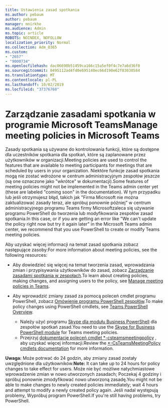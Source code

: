 ```yaml
---
title: Ustawienia zasad spotkania
ms.author: pebaum
author: pebaum
manager: mnirkhe
ms.audience: Admin
ms.topic: article
ROBOTS: NOINDEX, NOFOLLOW
localization_priority: Normal
ms.collection: Adm_O365
ms.custom:
- "2657"
- "9000734"
ms.openlocfilehash: dac06690b51459ca166c15a5ef0f4c7e7a6d36f0
ms.sourcegitcommit: 0495112ad4fd0e695140ec66d190e62f03030584
ms.translationtype: MT
ms.contentlocale: pl-PL
ms.lasthandoff: 10/02/2019
ms.locfileid: "37376760"
---
```

# <a name="manage-meeting-policies-in-microsoft-teams"></a><span data-ttu-id="ed29f-102">Zarządzanie zasadami spotkania w programie Microsoft Teams</span><span class="sxs-lookup"><span data-stu-id="ed29f-102">Manage meeting policies in Microsoft Teams</span></span>

<span data-ttu-id="ed29f-103">Zasady spotkania są używane do kontrolowania funkcji, które są dostępne dla uczestników spotkania dla spotkań, które są zaplanowane przez użytkowników w organizacji.</span><span class="sxs-lookup"><span data-stu-id="ed29f-103">Meeting policies are used to control the features that are available to meeting participants for meetings that are scheduled by users in your organization.</span></span> <span data-ttu-id="ed29f-104">Niektóre funkcje zasad spotkania mogą nie zostać wdrożone w centrum administracyjnym zespołów jeszcze (są one oznaczone jako "wkrótce" w dokumentacji).</span><span class="sxs-lookup"><span data-stu-id="ed29f-104">Some features of meeting policies might not be implemented in the Teams admin center yet (these are labeled "coming soon" in the documentation).</span></span> <span data-ttu-id="ed29f-105">W tym przypadku lub jeśli otrzymujesz błąd, takich jak "Firma Microsoft nie można zaktualizować zasady teraz, ale spróbuj ponownie później" w centrum administracyjnego programu Teams firmy Microsoftzaleca się używanie programu PowerShell do tworzenia lub modyfikowania zespołów zasad spotkania.</span><span class="sxs-lookup"><span data-stu-id="ed29f-105">In this case, or if you are getting an error like "We can't update the policy right now but try it again later" in the Microsoft Teams admin center, we recommend that you use PowerShell to create or modify Teams meeting policies.</span></span> 

<span data-ttu-id="ed29f-106">Aby uzyskać więcej informacji na temat zasad spotkania zobacz następujące zasoby:</span><span class="sxs-lookup"><span data-stu-id="ed29f-106">For more information about meeting policies, see the following resources:</span></span>

- <span data-ttu-id="ed29f-107">Aby dowiedzieć się więcej na temat tworzenia zasad, wprowadzania zmian i przypisywania użytkowników do zasad, zobacz [Zarządzanie zasadami spotkania w zespołach](https://docs.microsoft.com/en-us/microsoftteams/meeting-policies-in-teams).</span><span class="sxs-lookup"><span data-stu-id="ed29f-107">To learn about creating policies, making changes, and assigning users to the policy, see [Manage meeting policies in Teams](https://docs.microsoft.com/en-us/microsoftteams/meeting-policies-in-teams).</span></span>

- <span data-ttu-id="ed29f-108">Aby wprowadzić zmiany zasad za pomocą poleceń cmdlet programu PowerShell, zobacz [Omówienie programu PowerShell zespołów](https://docs.microsoft.com/microsoftteams/teams-powershell-overview).</span><span class="sxs-lookup"><span data-stu-id="ed29f-108">To make policy changes using PowerShell cmdlets, see [Teams PowerShell Overview](https://docs.microsoft.com/microsoftteams/teams-powershell-overview).</span></span> 
    - <span data-ttu-id="ed29f-109">Należy użyć programu [Skype dla modułu Business PowerShell](https://www.microsoft.com/download/details.aspx?id=39366) dla zespołów spotkań zasad.</span><span class="sxs-lookup"><span data-stu-id="ed29f-109">You need to use the [Skype for Business PowerShell module](https://www.microsoft.com/download/details.aspx?id=39366) for Teams meeting policies.</span></span> 
    - <span data-ttu-id="ed29f-110">Przejrzyj [dokumentację poleceń cmdlet \*-csteamsmeetingpolicy](https://docs.microsoft.com/search/?search=CsTeamsMeetingPolicy&view=skype-ps) , aby uzyskać więcej informacji.</span><span class="sxs-lookup"><span data-stu-id="ed29f-110">Review the [\*-CsTeamsMeetingPolicy cmdlets documentation](https://docs.microsoft.com/search/?search=CsTeamsMeetingPolicy&view=skype-ps) for more information.</span></span>

<span data-ttu-id="ed29f-111">**Uwaga:** Może potrwać do 24 godzin, aby zmiany zasad zostały uwzględnione dla użytkowników.</span><span class="sxs-lookup"><span data-stu-id="ed29f-111">**Note:** It can take up to 24 hours for policy changes to take effect for users.</span></span> <span data-ttu-id="ed29f-112">Może nie być możliwe natychmiastowe wprowadzenie zmian w nowo utworzonych zasadach; Poczekaj 4 godziny i spróbuj ponownie zmodyfikować nowo utworzoną zasadę.</span><span class="sxs-lookup"><span data-stu-id="ed29f-112">You might not be able to make changes to newly created policies immediately; wait 4 hours and attempt to modify a newly created policy again.</span></span> <span data-ttu-id="ed29f-113">Jeśli nadal występują problemy, Wypróbuj program PowerShell.</span><span class="sxs-lookup"><span data-stu-id="ed29f-113">If you're still having problems, try PowerShell.</span></span>  